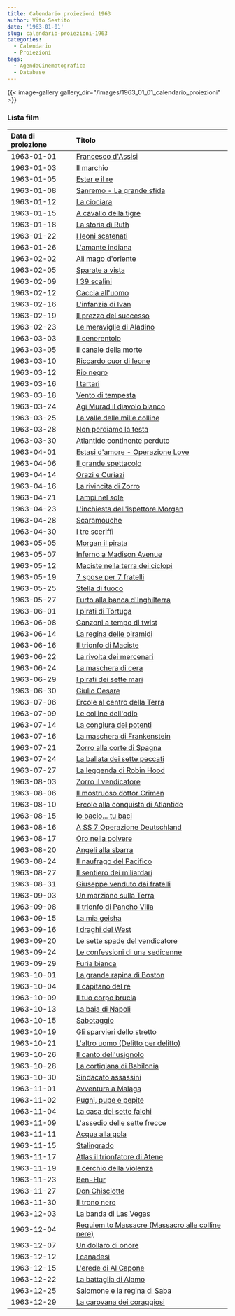 ```yaml
---
title: Calendario proiezioni 1963
author: Vito Sestito
date: '1963-01-01'
slug: calendario-proiezioni-1963
categories:
  - Calendario
  - Proiezioni
tags:
  - AgendaCinematografica
  - Database
---
```

{{< image-gallery gallery_dir="/images/1963_01_01_calendario_proiezioni" >}}

### Lista film

|Data di proiezione |Titolo                                           |
|:------------------|:------------------------------------------------|
|1963-01-01         |[Francesco d'Assisi](https://www.imdb.com/title/tt0054892/)|
|1963-01-03         |[Il marchio](https://www.imdb.com/title/tt0055146/)|
|1963-01-05         |[Ester e il re](https://www.imdb.com/title/tt0053800/)|
|1963-01-08         |[Sanremo - La grande sfida](https://www.imdb.com/title/tt0186517/)|
|1963-01-12         |[La ciociara](https://www.imdb.com/title/tt0054749/)|
|1963-01-15         |[A cavallo della tigre](https://www.imdb.com/title/tt0054586/)|
|1963-01-18         |[La storia di Ruth](https://www.imdb.com/title/tt0054343/)|
|1963-01-22         |[I leoni scatenati](https://www.imdb.com/title/tt0055087/)|
|1963-01-26         |[L'amante indiana](https://www.imdb.com/title/tt0042286/)|
|1963-02-02         |[Alì mago d'oriente](https://www.imdb.com/title/tt0054481/)|
|1963-02-05         |[Sparate a vista](https://www.imdb.com/title/tt0054204/)|
|1963-02-09         |[I 39 scalini](https://www.imdb.com/title/tt0053354/)|
|1963-02-12         |[Caccia all'uomo](https://www.imdb.com/title/tt0054712/)|
|1963-02-16         |[L'infanzia di Ivan](https://www.imdb.com/title/tt0056111/)|
|1963-02-19         |[Il prezzo del successo](https://www.imdb.com/title/tt0052673/)|
|1963-02-23         |[Le meraviglie di Aladino](https://www.imdb.com/title/tt0055178/)|
|1963-03-03         |[Il cenerentolo](https://www.imdb.com/title/tt0053716/)|
|1963-03-05         |[Il canale della morte](https://www.imdb.com/title/tt0053654/)|
|1963-03-10         |[Riccardo cuor di leone](https://www.imdb.com/title/tt0047150/)|
|1963-03-12         |[Rio negro](https://www.imdb.com/title/tt0053631/)|
|1963-03-16         |[I tartari](https://www.imdb.com/title/tt0056558/)|
|1963-03-18         |[Vento di tempesta](https://www.imdb.com/title/tt0053069/)|
|1963-03-24         |[Agi Murad il diavolo bianco](https://www.imdb.com/title/tt0052538/)|
|1963-03-25         |[La valle delle mille colline](https://www.imdb.com/title/tt0052773/)|
|1963-03-28         |[Non perdiamo la testa](https://www.imdb.com/title/tt0053124/)|
|1963-03-30         |[Atlantide continente perduto](https://www.imdb.com/title/tt0054642/)|
|1963-04-01         |[Estasi d'amore - Operazione Love](https://www.imdb.com/title/tt0051364/)|
|1963-04-06         |[Il grande spettacolo](https://www.imdb.com/title/tt0054681/)|
|1963-04-14         |[Orazi e Curiazi](https://www.imdb.com/title/tt0055264/)|
|1963-04-16         |[La rivincita di Zorro](https://www.imdb.com/title/tt0052424/)|
|1963-04-21         |[Lampi nel sole](https://www.imdb.com/title/tt0053359/)|
|1963-04-23         |[L'inchiesta dell'ispettore Morgan](https://www.imdb.com/title/tt0052634/)|
|1963-04-28         |[Scaramouche](https://www.imdb.com/title/tt0045125/)|
|1963-04-30         |[I tre sceriffi](https://www.imdb.com/title/tt0051394/)|
|1963-05-05         |[Morgan il pirata](https://www.imdb.com/title/tt0055192/)|
|1963-05-07         |[Inferno a Madison Avenue](https://www.imdb.com/title/tt0056209/)|
|1963-05-12         |[Maciste nella terra dei ciclopi](https://www.imdb.com/title/tt0055116/)|
|1963-05-19         |[7 spose per 7 fratelli](https://www.imdb.com/title/tt0047472/)|
|1963-05-25         |[Stella di fuoco](https://www.imdb.com/title/tt0053825/)|
|1963-05-27         |[Furto alla banca d'Inghilterra](https://www.imdb.com/title/tt0053752/)|
|1963-06-01         |[I pirati di Tortuga](https://www.imdb.com/title/tt0055302/)|
|1963-06-08         |[Canzoni a tempo di twist](https://www.imdb.com/title/tt0055823/)|
|1963-06-14         |[La regina delle piramidi](https://www.imdb.com/title/tt0048283/)|
|1963-06-16         |[Il trionfo di Maciste](https://www.imdb.com/title/tt0149295/)|
|1963-06-22         |[La rivolta dei mercenari](https://www.imdb.com/title/tt0054245/)|
|1963-06-24         |[La maschera di cera](https://www.imdb.com/title/tt0045888/)|
|1963-06-29         |[I pirati dei sette mari](https://www.imdb.com/title/tt0046223/)|
|1963-06-30         |[Giulio Cesare](https://www.imdb.com/title/tt0045943/)|
|1963-07-06         |[Ercole al centro della Terra](https://www.imdb.com/title/tt0054850/)|
|1963-07-09         |[Le colline dell'odio](https://www.imdb.com/title/tt0052563/)|
|1963-07-14         |[La congiura dei potenti](https://www.imdb.com/title/tt0055182/)|
|1963-07-16         |[La maschera di Frankenstein](https://www.imdb.com/title/tt0050280/)|
|1963-07-21         |[Zorro alla corte di Spagna](https://www.imdb.com/title/tt0056724/)|
|1963-07-24         |[La ballata dei sette peccati](https://www.imdb.com/title/tt0195973/)|
|1963-07-27         |[La leggenda di Robin Hood](https://www.imdb.com/title/tt0029843/)|
|1963-08-03         |[Zorro il vendicatore](https://www.imdb.com/title/tt0056652/)|
|1963-08-06         |[Il mostruoso dottor Crimen](https://www.imdb.com/title/tt0046091/)|
|1963-08-10         |[Ercole alla conquista di Atlantide](https://www.imdb.com/title/tt0054851/)|
|1963-08-15         |[Io bacio... tu baci](https://www.imdb.com/title/tt0164060/)|
|1963-08-16         |[A SS 7 Operazione Deutschland](https://www.imdb.com/title/tt0136524/)|
|1963-08-17         |[Oro nella polvere](https://www.imdb.com/title/tt0052282/)|
|1963-08-20         |[Angeli alla sbarra](https://www.imdb.com/title/tt0053781/)|
|1963-08-24         |[Il naufrago del Pacifico](https://www.imdb.com/title/tt0043841/)|
|1963-08-27         |[Il sentiero dei miliardari](https://www.imdb.com/title/tt0048636/)|
|1963-08-31         |[Giuseppe venduto dai fratelli](https://www.imdb.com/title/tt0056124/)|
|1963-09-03         |[Un marziano sulla Terra](https://www.imdb.com/title/tt0054446/)|
|1963-09-08         |[Il trionfo di Pancho Villa](https://www.imdb.com/title/tt0244475/)|
|1963-09-15         |[La mia geisha](https://www.imdb.com/title/tt0056267/)|
|1963-09-16         |[I draghi del West](https://www.imdb.com/title/tt0054457/)|
|1963-09-20         |[Le sette spade del vendicatore](https://www.imdb.com/title/tt0056473/)|
|1963-09-24         |[Le confessioni di una sedicenne](https://www.imdb.com/title/tt0053860/)|
|1963-09-29         |[Furia bianca](https://www.imdb.com/title/tt0047264/)|
|1963-10-01         |[La grande rapina di Boston](https://www.imdb.com/title/tt0054693/)|
|1963-10-04         |[Il capitano del re](https://www.imdb.com/title/tt0053696/)|
|1963-10-09         |[Il tuo corpo brucia](https://www.imdb.com/title/tt0054356/)|
|1963-10-13         |[La baia di Napoli](https://www.imdb.com/title/tt0053957/)|
|1963-10-15         |[Sabotaggio](https://www.imdb.com/title/tt0053770/)|
|1963-10-19         |[Gli sparvieri dello stretto](https://www.imdb.com/title/tt0046286/)|
|1963-10-21         |[L'altro uomo (Delitto per delitto)](https://www.imdb.com/title/tt0044079/)|
|1963-10-26         |[Il canto dell'usignolo](https://www.imdb.com/title/tt0050924/)|
|1963-10-28         |[La cortigiana di Babilonia](https://www.imdb.com/title/tt0049094/)|
|1963-10-30         |[Sindacato assassini](https://www.imdb.com/title/tt0054102/)|
|1963-11-01         |[Avventura a Malaga](https://www.imdb.com/title/tt0054053/)|
|1963-11-02         |[Pugni, pupe e pepite](NA)                       |
|1963-11-04         |[La casa dei sette falchi](https://www.imdb.com/title/tt0052908/)|
|1963-11-09         |[L'assedio delle sette frecce](https://www.imdb.com/title/tt0045737/)|
|1963-11-11         |[Acqua alla gola](https://www.imdb.com/title/tt0050246/)|
|1963-11-15         |[Stalingrado](https://www.imdb.com/title/tt0051749/)|
|1963-11-17         |[Atlas il trionfatore di Atene](https://www.imdb.com/title/tt0053610/)|
|1963-11-19         |[Il cerchio della violenza](https://www.imdb.com/title/tt0053993/)|
|1963-11-23         |[Ben-Hur](https://www.imdb.com/title/tt0052618/) |
|1963-11-27         |[Don Chisciotte](https://www.imdb.com/title/tt0050326/)|
|1963-11-30         |[Il trono nero](https://www.imdb.com/title/tt0045876/)|
|1963-12-03         |[La banda di Las Vegas](https://www.imdb.com/title/tt0052870/)|
|1963-12-04         |[Requiem to Massacre (Massacro alle colline nere)](https://www.imdb.com/title/tt4221296/)|
|1963-12-07         |[Un dollaro di onore](https://www.imdb.com/title/tt0053221/)|
|1963-12-12         |[I canadesi](https://www.imdb.com/title/tt0054715/)|
|1963-12-15         |[L'erede di Al Capone](https://www.imdb.com/title/tt0055317/)|
|1963-12-22         |[La battaglia di Alamo](https://www.imdb.com/title/tt0053580/)|
|1963-12-25         |[Salomone e la regina di Saba](https://www.imdb.com/title/tt0053290/)|
|1963-12-29         |[La carovana dei coraggiosi](https://www.imdb.com/title/tt0054874/)|
